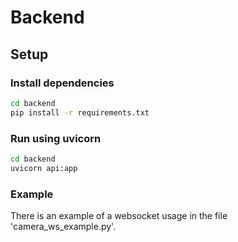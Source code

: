 # Backend
## Setup
### Install dependencies
```bash
cd backend
pip install -r requirements.txt
```
### Run using uvicorn
```bash
cd backend
uvicorn api:app 
```
### Example
There is an example of a websocket usage in the file 'camera_ws_example.py'.